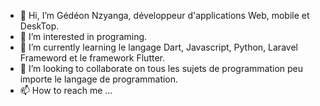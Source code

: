 - 👋 Hi, I’m Gédéon Nzyanga, développeur d'applications Web, mobile et DeskTop.
- 👀 I’m interested in programing.
- 🌱 I’m currently learning le langage Dart, Javascript, Python, Laravel Frameword et le framework Flutter.
- 💞️ I’m looking to collaborate on tous les sujets de programmation peu importe le langage de programmation.
- 📫 How to reach me ...
<!---
gedeongednzyanga/gedeongednzyanga is a ✨ special ✨ repository because its `README.md` (this file) appears on your GitHub profile.
You can click the Preview link to take a look at your changes.
--->

